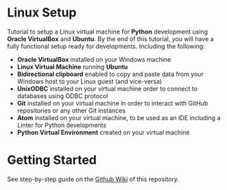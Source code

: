 # Linux Setup
Tutorial to setup a Linux virtual machine for **Python** development using **Oracle VirtualBox** and **Ubuntu**. By the end of this tutorial, you will have a fully functional setup ready for developments. Including the following:
- **Oracle VirtualBox** installed on your Windows machine
- **Linux Virtual Machine** running **Ubuntu**
- **Bidirectional clipboard** enabled to copy and paste data from your Windows host to your Linux guest (and vice-versa)
- **UnixODBC** installed on your virtual machine order to connect to databases using ODBC protocol
- **Git** installed on your virtual machine in order to interact with GitHub repositories or any other Git instances
- **Atom** installed on your virtual machine, to be used as an IDE including a Linter for Python developments
- **Python Virtual Environment** created on your virtual machine

# Getting Started
See step-by-step guide on the [Github Wiki](https://github.com/alexisrolland/linux-setup/wiki) of this repository.
